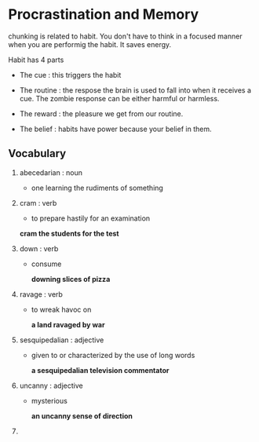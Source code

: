 # Procrastination and Memory

chunking is related to habit. You don't have to think in a focused
manner when you are performig the habit. It saves energy.

Habit has 4 parts
   - The cue : this triggers the habit

   - The routine : the respose the brain is used to fall into when
     it receives a cue. The zombie response can be either harmful
     or harmless.

   - The reward : the pleasure we get from our routine.

   - The belief : habits have power because your belief in them. 



## Vocabulary

   1. abecedarian : noun
        - one learning the rudiments of something

   1. cram : verb
        - to prepare hastily for an examination
        
         **cram the students for the test**

   1. down : verb
        - consume

          **downing slices of pizza**

   1. ravage : verb
        - to wreak havoc on

          **a land ravaged by war**

   1. sesquipedalian : adjective
        - given to or characterized by the use of long words
          
          **a sesquipedalian television commentator**

   1. uncanny : adjective
        - mysterious

          **an uncanny sense of direction**
   1.